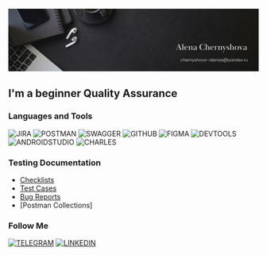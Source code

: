 ![Header](https://github.com/Alenachern/alenachern/blob/main/assets/picture.png)

## I'm a beginner Quality Assurance

### Languages and Tools
![JIRA](https://img.shields.io/badge/-JIRA-0a0a0a?style=for-the-badge&logo=Jira&logoColor=0000CD)
![POSTMAN](https://img.shields.io/badge/-POSTMAN-0a0a0a?style=for-the-badge&logo=Postman&logoColor=D2691E)
![SWAGGER](https://img.shields.io/badge/-SWAGGER-0a0a0a?style=for-the-badge&logo=Swagger&logoColor=00FF00)
![GITHUB](https://img.shields.io/badge/-GITHUB-0a0a0a?style=for-the-badge&logo=GITHUB&logoColor=87CEEB)
![FIGMA](https://img.shields.io/badge/-FIGMA-0a0a0a?style=for-the-badge&logo=Figma&logoColor=483D8B)
![DEVTOOLS](https://img.shields.io/badge/-DEVTOOLS-0a0a0a?style=for-the-badge&logo=DEVTOOLS&logoColor=0000FF)
![ANDROIDSTUDIO](https://img.shields.io/badge/-ANDROIDSTUDIO-0a0a0a?style=for-the-badge&logo=AndroidStudio&logoColor=7FFF00)
![CHARLES](https://img.shields.io/badge/-CHARLES-0a0a0a?style=for-the-badge&logo=Charles&logoColor=FFFFFF)

### Testing Documentation
- [Checklists](https://github.com/Alenachern/checklists)
- [Test Cases](https://github.com/Alenachern/testcases)
- [Bug Reports](https://github.com/Alenachern/bugreports)
- [Postman Collections]

### Follow Me
[![TELEGRAM](https://img.shields.io/badge/-TELEGRAM-0a0a0a?style=for-the-badge&logo=TELEGRAM&logoColor=00BFFF)](https://t.me/chernyshova_aleena)
[![LINKEDIN](https://img.shields.io/badge/-LINKEDIN-0a0a0a?style=for-the-badge&logo=LINKEDIN&logoColor=0000FF)](https://www.linkedin.com/in/alenachernyshova/)
